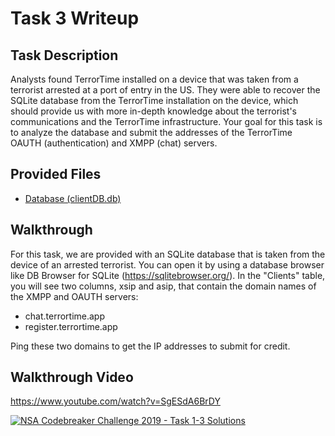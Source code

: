 # Task 3 Writeup

## Task Description

Analysts found TerrorTime installed on a device that was taken from a terrorist arrested at a port of entry in the US. They were able to recover the SQLite database from the TerrorTime installation on the device, which should provide us with more in-depth knowledge about the terrorist's communications and the TerrorTime infrastructure. Your goal for this task is to analyze the database and submit the addresses of the TerrorTime OAUTH (authentication) and XMPP (chat) servers.

## Provided Files

* [Database (clientDB.db)](clientDB.db)

## Walkthrough

For this task, we are provided with an SQLite database that is taken from the device of an arrested terrorist. You can open it by using a database browser like DB Browser for SQLite (https://sqlitebrowser.org/). In the "Clients" table, you will see two columns, xsip and asip, that contain the domain names of the XMPP and OAUTH servers:

* chat.terrortime.app
* register.terrortime.app

Ping these two domains to get the IP addresses to submit for credit.

## Walkthrough Video
https://www.youtube.com/watch?v=SgESdA6BrDY

[![NSA Codebreaker Challenge 2019 - Task 1-3 Solutions](https://img.youtube.com/vi/SgESdA6BrDY/0.jpg)](https://www.youtube.com/watch?v=SgESdA6BrDY)

